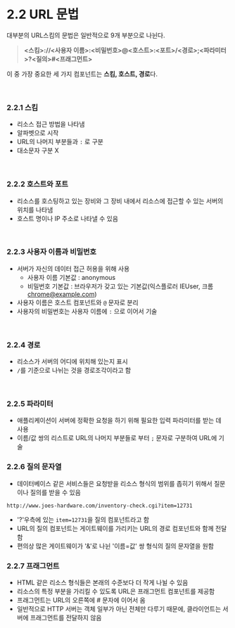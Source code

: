 # 2.2 URL 문법

대부분의 URL스킴의 문법은 일반적으로 9개 부분으로 나뉜다.
> **<스킴>://<사용자 이름>:<비밀번호>@<호스트>:<포트>/<경로>;<파라미터>?<질의>#<프래그먼트>**

이 중 가장 중요한 세 가지 컴포넌트는 **스킴, 호스트, 경로**다.

<br>

### 2.2.1 스킴
- 리소스 접근 방법을 나타냄
- 알파벳으로 시작
- URL의 나머지 부분들과 `:` 로 구분
- 대소문자 구분 X
  
<br>

### 2.2.2 호스트와 포트
- 리소스를 호스팅하고 있는 장비와 그 장비 내에서 리소스에 접근할 수 있는 서버의 위치를 나타냄
- 호스트 명이나 IP 주소로 나타낼 수 있음

<br>

### 2.2.3 사용자 이름과 비밀번호
- 서버가 자신의 데이터 접근 허용을 위해 사용
  - 사용자 이름 기본값 : anonymous
  - 비밀번호 기본값 : 브라우저가 갖고 있는 기본값(익스플로러 IEUser, 크롬 chrome@example.com)
- 사용자 이름은 호스트 컴포넌트와 `@` 문자로 분리
- 사용자의 비밀번호는 사용자 이름에 `:` 으로 이어서 기술

<br>

### 2.2.4 경로
- 리소스가 서버의 어디에 위치해 있는지 표시
- `/`를 기준으로 나뉘는 것을 경로조각이라고 함

<br>

### 2.2.5 파라미터
- 애플리케이션이 서버에 정확한 요청을 하기 위해 필요한 입력 파라미터를 받는 데 사용
- 이름/값 쌍의 리스트로 URL의 나머지 부분들로 부터 `;` 문자로 구분하여 URL에 기술


### 2.2.6 질의 문자열
+ 데이터베이스 같은 서비스들은 요청받을 리소스 형식의 범위를 좁히기 위해서 질문이나 질의를 받을 수 있음

```
http://www.joes-hardware.com/inventory-check.cgi?item=12731  
```
+ '?'우측에 있는 `item=12731`을 질의 컴포넌트라고 함
+ URL의 질의 컴포넌트는 게이트웨이를 가리키는 URL의 경로 컴포넌트와 함께 전달함
+ 편의상 많은 게이트웨이가 '&'로 나뉜 '이름=값' 쌍 형식의 질의 문자열을 원함

### 2.2.7 프래그먼트
+ HTML 같은 리소스 형식들은 본래의 수준보다 더 작게 나뉠 수 있음
+ 리소스의 특정 부분을 가리킬 수 있도록 URL은 프래그먼트 컴포넌트를 제공함
+ 프래그먼트는 URL의 오른쪽에 # 문자에 이어서 옴
+ 일반적으로 HTTP 서버는 객체 일부가 아닌 전체만 다루기 때문에, 클라이언트는 서버에 프래그먼트를 전달하지 않음
 
<br>